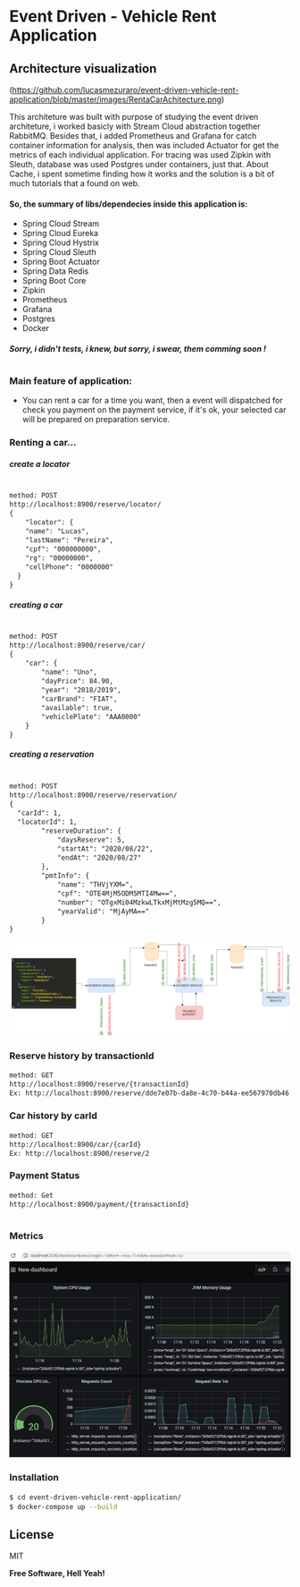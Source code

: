# Event Driven - Vehicle Rent Application


## Architecture visualization

(https://github.com/lucasmezuraro/event-driven-vehicle-rent-application/blob/master/images/RentaCarAchitecture.png)

This architeture was built with purpose of studying the event driven architeture, i worked basicly with Stream Cloud abstraction together RabbitMQ. Besides that, i added Prometheus and Grafana for catch container information for analysis, then was included Actuator for get the metrics of each individual application. For tracing was used Zipkin with Sleuth, database was used Postgres under containers, just that. About Cache, i spent sometime finding how it works and the solution is a bit of much tutorials that a found on web. 

#### So, the summary of libs/dependecies inside this application is:

  - Spring Cloud Stream
  - Spring Cloud Eureka
  - Spring Cloud Hystrix
  - Spring Cloud Sleuth
  - Spring Boot Actuator
  - Spring Data Redis
  - Spring Boot Core
  - Zipkin
  - Prometheus
  - Grafana
  - Postgres
  - Docker
##### Sorry, i didn't tests, i knew, but sorry, i swear, them comming soon !

#
#

### Main feature of application:
  - You can rent a car for a time you want, then a event will dispatched for check you payment on the payment service, if it's ok, your selected car will be prepared on preparation service.

### Renting a car...

##### create a locator
#
```
method: POST
http://localhost:8900/reserve/locator/
{
	"locator": {
    "name": "Lucas",
    "lastName": "Pereira",
    "cpf": "000000000",
    "rg": "00000000",
    "cellPhone": "0000000"
  }
}
```

##### creating a car
#
```
method: POST
http://localhost:8900/reserve/car/
{
	"car": {
		"name": "Uno",
		"dayPrice": 84.90,
		"year": "2018/2019",
		"carBrand": "FIAT",
		"available": true,
		"vehiclePlate": "AAA0000"
	}
}
```

##### creating a reservation
#
```
method: POST
http://localhost:8900/reserve/reservation/
{
  "carId": 1,
  "locatorId": 1,
		"reserveDuration": {
			"daysReserve": 5,
			"startAt": "2020/08/22",
			"endAt": "2020/08/27"
		},
		"pmtInfo": {
			"name": "THVjYXM=",
			"cpf": "OTE4MjM5ODM5MTI4Mw==",
			"number": "OTgxMi04MzkwLTkxMjMtMzg5MQ==",
			"yearValid": "MjAyMA=="
		}
}
```

![N|Solid](https://github.com/lucasmezuraro/event-driven-vehicle-rent-application/blob/master/images/Rent_action.png)


### Reserve history by transactionId

```
method: GET
http://localhost:8900/reserve/{transactionId}
Ex: http://localhost:8900/reserve/dde7e07b-da8e-4c70-b44a-ee567970db46
```

### Car history by carId

```
method: GET
http://localhost:8900/car/{carId}
Ex: http://localhost:8900/reserve/2

```

### Payment Status

```
method: Get
http://localhost:8900/payment/{transactionId}
```
#
#

### Metrics

![N|Solid](https://github.com/lucasmezuraro/event-driven-vehicle-rent-application/blob/master/images/grafana.png)



### Installation

```sh
$ cd event-driven-vehicle-rent-application/
$ docker-compose up --build
```


License
----

MIT


**Free Software, Hell Yeah!**

[//]: # (These are reference links used in the body of this note and get stripped out when the markdown processor does its job. There is no need to format nicely because it shouldn't be seen. Thanks SO - http://stackoverflow.com/questions/4823468/store-comments-in-markdown-syntax)


   [dill]: <https://github.com/joemccann/dillinger>
   [git-repo-url]: <https://github.com/joemccann/dillinger.git>
   [john gruber]: <http://daringfireball.net>
   [df1]: <http://daringfireball.net/projects/markdown/>
   [markdown-it]: <https://github.com/markdown-it/markdown-it>
   [Ace Editor]: <http://ace.ajax.org>
   [node.js]: <http://nodejs.org>
   [Twitter Bootstrap]: <http://twitter.github.com/bootstrap/>
   [jQuery]: <http://jquery.com>
   [@tjholowaychuk]: <http://twitter.com/tjholowaychuk>
   [express]: <http://expressjs.com>
   [AngularJS]: <http://angularjs.org>
   [Gulp]: <http://gulpjs.com>

   [PlDb]: <https://github.com/joemccann/dillinger/tree/master/plugins/dropbox/README.md>
   [PlGh]: <https://github.com/joemccann/dillinger/tree/master/plugins/github/README.md>
   [PlGd]: <https://github.com/joemccann/dillinger/tree/master/plugins/googledrive/README.md>
   [PlOd]: <https://github.com/joemccann/dillinger/tree/master/plugins/onedrive/README.md>
   [PlMe]: <https://github.com/joemccann/dillinger/tree/master/plugins/medium/README.md>
   [PlGa]: <https://github.com/RahulHP/dillinger/blob/master/plugins/googleanalytics/README.md>
